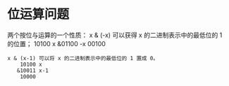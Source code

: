 # 位运算问题

两个按位与运算的一个性质：
    x & (-x) 可以获得 x 的二进制表示中的最低位的 1 的位置；
        10100 x
       &01100 -x
        00100

    x & (x-1) 可以将 x 的二进制表示中的最低位的 1 置成 0。
        10100 x
       &10011 x-1
        10000